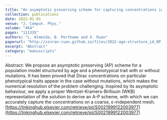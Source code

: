 ```yaml
---
title: "An asymptotic preserving scheme for capturing concentrations in age-structured models arising in adaptive dynamics"
collection: publications
date: 2022-01-01
venue: "J. Comput. Phys."
volume: "464"
pages: "111335"
authors: "L. Almeida, B. Perthame and X. Ruan"
paperurl: "http://xinran-ruan.github.io/files/2022-age-structure_LA_BP_XR.pdf"
excerpt: "Abstract"
category: "manuscripts"
---
```

Abstract: We propose an asymptotic preserving (AP) scheme for a population model structured by age and a phenotypical trait with or without mutations. It has been proved that Dirac concentrations on particular phenotypical traits appear in the case without mutations, which makes the numerical resolution of the problem challenging. Inspired by its asymptotic behaviour, we apply a proper Wentzel-Kramers-Brillouin (WKB) representation of the solution to derive an A-P scheme, with which we can accurately capture the concentrations on a coarse, ε-independent mesh. 
[https://linkinghub.elsevier.com/retrieve/pii/S0021999122003977](https://linkinghub.elsevier.com/retrieve/pii/S0021999122003977)